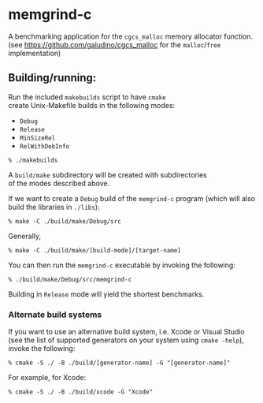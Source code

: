# memgrind-c
 A benchmarking application for the `cgcs_malloc` memory allocator function.<br>
 (see https://github.com/galudino/cgcs_malloc for the `malloc`/`free` implementation)

## Building/running:

Run the included `makebuilds` script to have `cmake`<br>
create Unix-Makefile builds in the following modes:
- `Debug`
- `Release`
- `MinSizeRel`
- `RelWithDebInfo`

```
% ./makebuilds
```

A `build/make` subdirectory will be created with subdirectories<br>
of the modes described above. 

If we want to create a `Debug` build
of the `memgrind-c` program (which will also build the libraries in `./libs`):

```
% make -C ./build/make/Debug/src
```

Generally,
```
% make -C ./build/make/[build-mode]/[target-name]
```

You can then run the `memgrind-c` executable by invoking the following:
```
% ./build/make/Debug/src/memgrind-c
```

Building in `Release` mode will yield the shortest benchmarks.

### Alternate build systems

If you want to use an alternative build system, i.e. Xcode or Visual Studio<br>
(see the list of supported generators on your system using `cmake -help`), invoke the following:
```
% cmake -S ./ -B ./build/[generator-name] -G "[generator-name]"
```

For example, for Xcode:
```
% cmake -S ./ -B ./build/xcode -G "Xcode"
```

